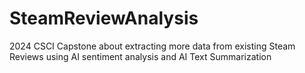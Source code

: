 # SteamReviewAnalysis
2024 CSCI Capstone about extracting more data from existing Steam Reviews using AI sentiment analysis and AI Text Summarization
